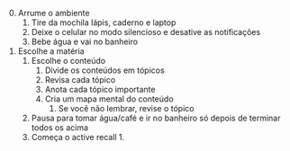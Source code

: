 0. Arrume o ambiente
	1. Tire da mochila lápis, caderno e laptop
	2. Deixe o celular no modo silencioso e desative as notificações
	3. Bebe água e vai no banheiro
1.  Escolhe a matéria
	1. Escolhe o conteúdo
		1. Divide os conteúdos em tópicos
		2. Revisa cada tópico
		3. Anota cada tópico importante
		4. Cria um mapa mental do conteúdo
			1. Se você não lembrar, revise o tópico
	2. Pausa para tomar água/café e ir no banheiro só depois de terminar todos os acima
	3. Começa o active recall
		1. 